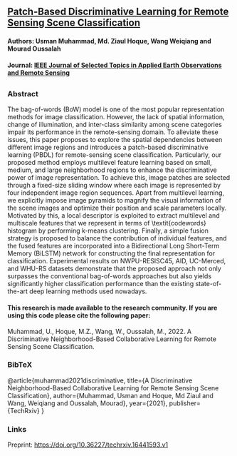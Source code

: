 ## [Patch-Based Discriminative Learning for Remote Sensing Scene Classification](https://www.techrxiv.org/articles/preprint/A_Discriminative_Neighborhood-Based_Collaborative_Learning_for_Remote_Sensing_Scene_Classification/16441593)
#### Authors: Usman Muhammad, Md. Ziaul Hoque, Wang Weiqiang and Mourad Oussalah

#### Journal: [IEEE Journal of Selected Topics in Applied Earth Observations and Remote Sensing](https://ieeexplore.ieee.org/xpl/RecentIssue.jsp?punumber=4609443)
##

### Abstract
The bag-of-words (BoW) model is one of the most popular representation methods for image classification. However, the lack of spatial information, change of illumination, and inter-class similarity among scene categories impair its performance in the remote-sensing domain. To alleviate these issues, this paper proposes to explore the spatial dependencies between different image regions and introduces a patch-based discriminative learning (PBDL) for remote-sensing scene classification. Particularly, our proposed method employs multilevel feature learning based on small, medium, and large neighborhood regions to enhance the discriminative power of image representation. To achieve this, image patches are selected through a fixed-size sliding window where each image is represented by four independent image region sequences. Apart from multilevel learning, we explicitly impose image pyramids to magnify the visual information of the scene images and optimize their position and scale parameters locally. Motivated by this, a local descriptor is exploited to extract multilevel and multiscale features that we represent in terms of \textit{codewords} histogram by performing k-means clustering. Finally, a simple fusion strategy is proposed to balance the contribution of individual features, and the fused features are incorporated into a Bidirectional Long Short-Term Memory (BiLSTM) network for constructing the final representation for classification. Experimental results on NWPU-RESISC45, AID, UC-Merced, and WHU-RS datasets demonstrate that the proposed approach not only surpasses the conventional bag-of-words approaches but also yields significantly higher classification performance than the existing state-of-the-art deep learning methods used nowadays.

#### This research is made available to the research community. If you are using this code please cite the following paper:                              
Muhammad, U., Hoque, M.Z., Wang, W., Oussalah, M., 2022. A Discriminative Neighborhood-Based Collaborative Learning for Remote Sensing Scene Classification.

### BibTeX
@article{muhammad2021discriminative,
  title={A Discriminative Neighborhood-Based Collaborative Learning for Remote Sensing Scene Classification},
  author={Muhammad, Usman and Hoque, Md Ziaul and Wang, Weiqiang and Oussalah, Mourad},
  year={2021},
  publisher={TechRxiv}
}

### Links
Preprint: https://doi.org/10.36227/techrxiv.16441593.v1
